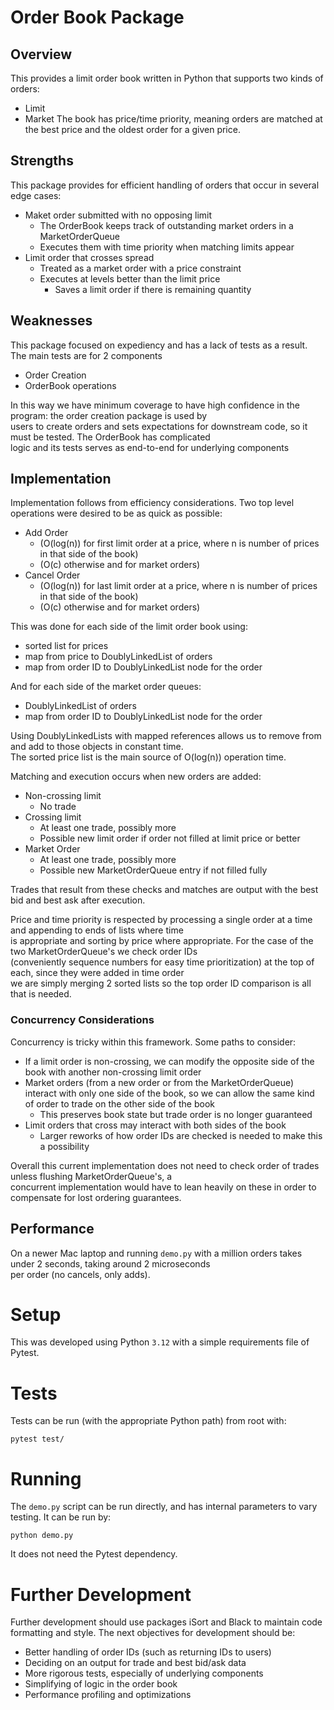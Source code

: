 # Order Book Package

## Overview
This provides a limit order book written in Python that supports two kinds of orders:
- Limit
- Market
The book has price/time priority, meaning orders are matched at the best price and the oldest order for a given price.

## Strengths
This package provides for efficient handling of orders that occur in several edge cases:
- Maket order submitted with no opposing limit
  - The OrderBook keeps track of outstanding market orders in a MarketOrderQueue
  - Executes them with time priority when matching limits appear
- Limit order that crosses spread
  - Treated as a market order with a price constraint
  - Executes at levels better than the limit price
    - Saves a limit order if there is remaining quantity

## Weaknesses
This package focused on expediency and has a lack of tests as a result. The main tests are for 2 components
- Order Creation
- OrderBook operations

In this way we have minimum coverage to have high confidence in the program: the order creation package is used by  
users to create orders and sets expectations for downstream code, so it must be tested. The OrderBook has complicated  
logic and its tests serves as end-to-end for underlying components

## Implementation
Implementation follows from efficiency considerations. Two top level operations were desired to be as quick as possible:
- Add Order
  - (O(log(n)) for first limit order at a price, where n is number of prices in that side of the book)
  - (O(c) otherwise and for market orders)
- Cancel Order
  - (O(log(n)) for last limit order at a price, where n is number of prices in that side of the book)
  - (O(c) otherwise and for market orders)

This was done for each side of the limit order book using:
- sorted list for prices
- map from price to DoublyLinkedList of orders
- map from order ID to DoublyLinkedList node for the order

And for each side of the market order queues:
- DoublyLinkedList of orders
- map from order ID to DoublyLinkedList node for the order

Using DoublyLinkedLists with mapped references allows us to remove from and add to those objects in constant time.  
The sorted price list is the main source of O(log(n)) operation time.

Matching and execution occurs when new orders are added:
- Non-crossing limit
  - No trade
- Crossing limit
  - At least one trade, possibly more
  - Possible new limit order if order not filled at limit price or better
- Market Order
  - At least one trade, possibly more 
  - Possible new MarketOrderQueue entry if not filled fully

Trades that result from these checks and matches are output with the best bid and best ask after execution.

Price and time priority is respected by processing a single order at a time and appending to ends of lists where time  
is appropriate and sorting by price where appropriate. For the case of the two MarketOrderQueue's we check order IDs  
(conveniently sequence numbers for easy time prioritization) at the top of each, since they were added in time order  
we are simply merging 2 sorted lists so the top order ID comparison is all that is needed.

### Concurrency Considerations
Concurrency is tricky within this framework. Some paths to consider:
- If a limit order is non-crossing, we can modify the opposite side of the book with another non-crossing limit order
- Market orders (from a new order or from the MarketOrderQueue) interact with only one side of the book, so we can allow the same kind of order to trade on the other side of the book
  - This preserves book state but trade order is no longer guaranteed
- Limit orders that cross may interact with both sides of the book
  - Larger reworks of how order IDs are checked is needed to make this a possibility

Overall this current implementation does not need to check order of trades unless flushing MarketOrderQueue's, a   
concurrent implementation would have to lean heavily on these in order to compensate for lost ordering guarantees.

## Performance
On a newer Mac laptop and running `demo.py` with a million orders takes under 2 seconds, taking around 2 microseconds  
per order (no cancels, only adds).

# Setup
This was developed using Python `3.12` with a simple requirements file of Pytest.

# Tests
Tests can be run (with the appropriate Python path) from root with:
```commandline
pytest test/
```

# Running
The `demo.py` script can be run directly, and has internal parameters to vary testing. It can be run by:
```commandline
python demo.py
```
It does not need the Pytest dependency.

# Further Development
Further development should use packages iSort and Black to maintain code formatting and style.
The next objectives for development should be:
- Better handling of order IDs (such as returning IDs to users)
- Deciding on an output for trade and best bid/ask data
- More rigorous tests, especially of underlying components
- Simplifying of logic in the order book
- Performance profiling and optimizations 